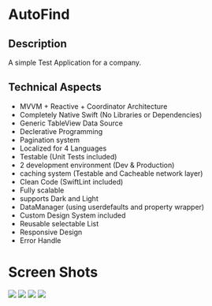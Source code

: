 # AutoFind

## Description
A simple Test Application for a company.

## Technical Aspects

- MVVM + Reactive + Coordinator Architecture
- Completely Native Swift (No Libraries or Dependencies)
- Generic TableView Data Source
- Declerative Programming
- Pagination system
- Localized for 4 Languages
- Testable (Unit Tests included)
- 2 development environment (Dev & Production)
- caching system (Testable and Cacheable network layer)
- Clean Code (SwiftLint included)
- Fully scalable
- supports Dark and Light
- DataManager (using userdefaults and property wrapper)
- Custom Design System included
- Reusable selectable List
- Responsive Design
- Error Handle

# Screen Shots
![ ](https://github.com/EmadBeyrami/AutoFind/blob/main/1.png?raw=true)
![ ](https://github.com/EmadBeyrami/AutoFind/blob/main/2.png?raw=true)
![ ](https://github.com/EmadBeyrami/AutoFind/blob/main/3.png?raw=true)
![ ](https://github.com/EmadBeyrami/AutoFind/blob/main/4.png?raw=true)

